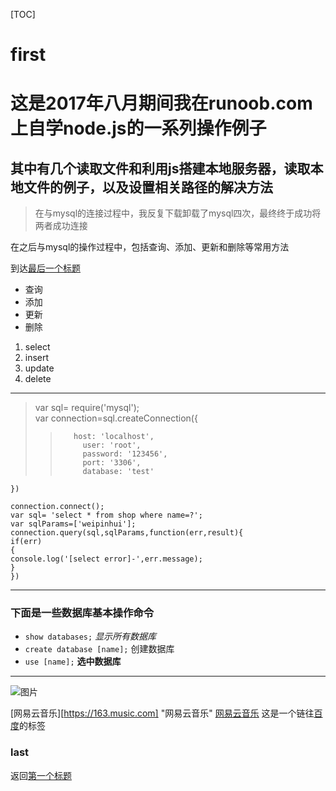 [TOC] 
# first
# 这是2017年八月期间我在runoob.com上自学node.js的一系列操作例子
## 其中有几个读取文件和利用js搭建本地服务器，读取本地文件的例子，以及设置相关路径的解决方法
> 在与mysql的连接过程中，我反复下载卸载了mysql四次，最终终于成功将两者成功连接

在之后与mysql的操作过程中，包括查询、添加、更新和删除等常用方法

到达[最后一个标题](#last)

* 查询
* 添加
* 更新
* 删除

1. select 
2. insert
3. update
4. delete


  ------
  >    var sql= require('mysql');          
  >       var connection=sql.createConnection({
  >>        host: 'localhost',
  >>          user: 'root',
  >>          password: '123456',
  >>          port: '3306',
  >>          database: 'test'
    })

    connection.connect();
    var sql= 'select * from shop where name=?';
    var sqlParams=['weipinhui'];
    connection.query(sql,sqlParams,function(err,result){
    if(err)
    {
    console.log('[select error]-',err.message);
    }
    })

*******
### 下面是一些数据库基本操作命令

+ `show databases;`   *显示所有数据库*
+ `create database [name];`  创建数据库
+ `use [name];`  __选中数据库__

------

![图片](https://cn.vuejs.org/images/xiaozhuanlan-sidebar.png "vue.js")

[第二张图片]:https://cn.vuejs.org/images/xiaozhuanlan-sidebar.png "vue.js"

<!-- [baidu][http://www.baidu.com] "百度" -->
<!-- <http://www.baidu.com> "百度" -->
<!-- [ref]: http://www.baidu.com "百度" -->
[网易云音乐][https://163.music.com] "网易云音乐"
[网易云音乐](https://163.music.com "网易云音乐")
这是一个链往[百度](http://www.baidu.com "百度")的标签

### last

返回[第一个标题](#first)